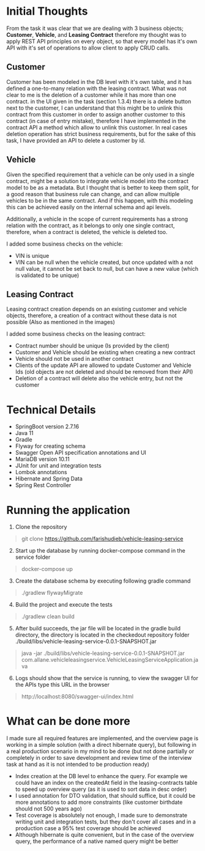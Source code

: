 # Initial Thoughts

From the task it was clear that we are dealing with 3 business objects; **Customer**, **Vehicle**, and **Leasing Contract** therefore my thought was to apply REST API principles on every object, so that every model has it's own API with it's set of operations to allow client to apply CRUD calls.

## Customer
Customer has been modeled in the DB level with it's own table, and it has defined a one-to-many relation with the leasing contract.
What was not clear to me is the deletion of a customer while it has more than one contract. in the UI given in the task (section 1.3.4) there is a delete button next to the customer, I can understand that this might be to unlink this contract from this customer in order to assign another customer to this contract (in case of entry mistake), therefore I have implemented in the contract API a method which allow to unlink this customer.
In real cases deletion operation has strict business requirements, but for the sake of this task, I have provided an API to delete a customer by id.

## Vehicle
Given the specified requirement that a vehicle can be only used in a single contract, might be a solution to integrate vehicle model into the contract model to be as a metadata. But I thought that is better to keep them split, for a good reason that business rule can change, and can allow multiple vehicles to be in the same contract. And if this happen, with this modeling this can be achieved easily on the internal schema and api levels.

Additionally, a vehicle in the scope of current requirements has a strong relation with the contract, as it belongs to only one single contract, therefore, when a contract is deleted, the vehicle is deleted too.

I added some business checks on the vehicle:

- VIN is unique
- VIN can be null when the vehicle created, but once updated with a not null value, it cannot be set back to null, but can have a new value (which is validated to be unique)

## Leasing Contract
Leasing contract creation depends on an existing customer and vehicle objects, therefore, a creation of a contract without these data is not possible (Also as mentioned in the images)

I added some business checks on the leasing contract:

- Contract number should be unique (Is provided by the client)
- Customer and Vehicle should be existing when creating a new contract
- Vehicle should not be used in another contract
- Clients of the update API are allowed to update Customer and Vehicle Ids (old objects are not deleted and should be removed from their API)
- Deletion of a contract will delete also the vehicle entry, but not the customer

# Technical Details
- SpringBoot version 2.7.16
- Java 11
- Gradle
- Flyway for creating schema
- Swagger Open API specification annotations and UI
- MariaDB version 10.11
- JUnit for unit and integration tests
- Lombok annotations
- Hibernate and Spring Data
- Spring Rest Controller

# Running the application
1. Clone the repository
> git clone https://github.com/farishudieb/vehicle-leasing-service
2. Start up the database by running docker-compose command in the service folder
> docker-compose up
3. Create the database schema by executing following gradle command
> ./gradlew flywayMigrate
4. Build the project and execute the tests
> ./gradlew clean build
5. After build succeeds, the jar file will be located in the gradle build directory, the directory is located in the checkedout repository folder ./build/libs/vehicle-leasing-service-0.0.1-SNAPSHOT.jar
> java -jar ./build/libs/vehicle-leasing-service-0.0.1-SNAPSHOT.jar com.allane.vehicleleasingservice.VehicleLeasingServiceApplication.java
6. Logs should show that the service is running, to view the swagger UI for the APIs type this URL in the browser
> http://localhost:8080/swagger-ui/index.html

# What can be done more
I made sure all required features are implemented, and the overview page is working in a simple solution (with a direct hibernate query), but following in a real production scenario in my mind to be done (but not done partially or completely in order to save development and review time of the interview task at hand as it is not intended to be production ready)

- Index creation at the DB level to enhance the query. For example we could have an index on the createdAt field in the leasing-contracts table to speed up overview query (as it is used to sort data in desc order)
- I used annotation for DTO validation, that should suffice, but it could be more annotations to add more constraints (like customer birthdate should not 500 years ago)
- Test coverage is absolutely not enough, I made sure to demonstrate writing unit and integration tests, but they don't cover all cases and in a production case a 95% test coverage should be achieved
- Although hibernate is quite convenient, but in the case of the overview query, the performance of a native named query might be better
